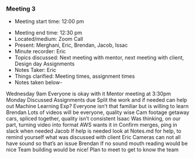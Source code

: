 ### Meeting 3 
- Meeting start time: 12:00 pm
* Meeting end time: 12:30 pm
* Located/medium: Zoom Call
* Present: Merghani, Eric, Brendan, Jacob, Issac
* Minute recorder: Eric 
* Topics discussed: Next meeting with mentor, next meeting with client, Design day Assignments
* Notes Taker: Eric
* Things clarified: Meeting times, assignment times 
* Notes taken below-

Wednesday 9am
Everyone is okay with it 
Mentor meeting at 3:30pm Monday
Discussed Assignments due
Split the work and if needed can help out
Machine Learning Exp? 
Everyone isn’t that familiar but is willing to learn
Brendan 
Lots of videos will be everyone, quality wise 
Cam footage getaway cars, spliced together, quality isn’t consistent 
Isaac
Was thinking, on our part, turning video into format AWS wants it in 
Confirm merges, ping in slack when needed 
Jacob 
If help is needed look at Notes.md for help, to remind yourself what was discussed with client
Eric 
Cameras can not all have sound so that’s an issue
Brendan
If no sound mouth reading would be nice
Team building would be nice! 
Plan to meet to get to know the team
